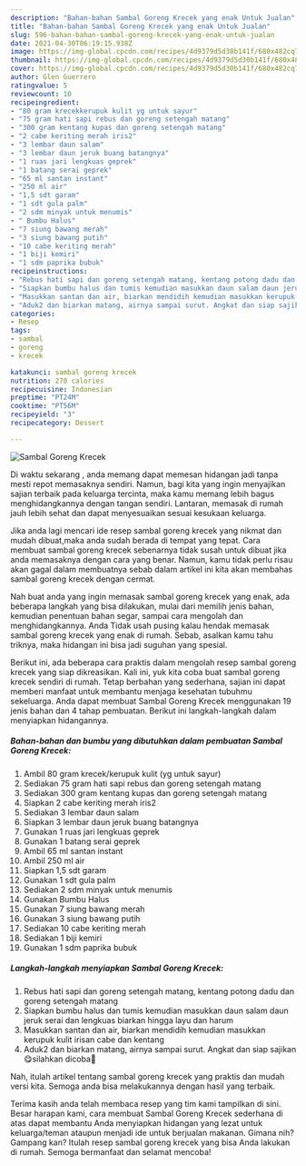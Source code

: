 ```yaml
---
description: "Bahan-bahan Sambal Goreng Krecek yang enak Untuk Jualan"
title: "Bahan-bahan Sambal Goreng Krecek yang enak Untuk Jualan"
slug: 596-bahan-bahan-sambal-goreng-krecek-yang-enak-untuk-jualan
date: 2021-04-30T06:19:15.938Z
image: https://img-global.cpcdn.com/recipes/4d9379d5d30b141f/680x482cq70/sambal-goreng-krecek-foto-resep-utama.jpg
thumbnail: https://img-global.cpcdn.com/recipes/4d9379d5d30b141f/680x482cq70/sambal-goreng-krecek-foto-resep-utama.jpg
cover: https://img-global.cpcdn.com/recipes/4d9379d5d30b141f/680x482cq70/sambal-goreng-krecek-foto-resep-utama.jpg
author: Glen Guerrero
ratingvalue: 5
reviewcount: 10
recipeingredient:
- "80 gram krecekkerupuk kulit yg untuk sayur"
- "75 gram hati sapi rebus dan goreng setengah matang"
- "300 gram kentang kupas dan goreng setengah matang"
- "2 cabe keriting merah iris2"
- "3 lembar daun salam"
- "3 lembar daun jeruk buang batangnya"
- "1 ruas jari lengkuas geprek"
- "1 batang serai geprek"
- "65 ml santan instant"
- "250 ml air"
- "1,5 sdt garam"
- "1 sdt gula palm"
- "2 sdm minyak untuk menumis"
- " Bumbu Halus"
- "7 siung bawang merah"
- "3 siung bawang putih"
- "10 cabe keriting merah"
- "1 biji kemiri"
- "1 sdm paprika bubuk"
recipeinstructions:
- "Rebus hati sapi dan goreng setengah matang, kentang potong dadu dan goreng setengah matang"
- "Siapkan bumbu halus dan tumis kemudian masukkan daun salam daun jeruk serai dan lengkuas biarkan hingga layu dan harum"
- "Masukkan santan dan air, biarkan mendidih kemudian masukkan kerupuk kulit irisan cabe dan kentang"
- "Aduk2 dan biarkan matang, airnya sampai surut. Angkat dan siap sajikan😋silahkan dicoba🙏"
categories:
- Resep
tags:
- sambal
- goreng
- krecek

katakunci: sambal goreng krecek 
nutrition: 270 calories
recipecuisine: Indonesian
preptime: "PT24M"
cooktime: "PT56M"
recipeyield: "3"
recipecategory: Dessert

---
```



![Sambal Goreng Krecek](https://img-global.cpcdn.com/recipes/4d9379d5d30b141f/680x482cq70/sambal-goreng-krecek-foto-resep-utama.jpg)

Di waktu  sekarang , anda memang dapat memesan hidangan jadi tanpa mesti repot memasaknya sendiri. Namun, bagi kita yang ingin menyajikan sajian terbaik pada keluarga tercinta, maka kamu memang lebih bagus menghidangkannya dengan tangan sendiri. Lantaran, memasak di rumah jauh lebih sehat dan dapat menyesuaikan sesuai kesukaan keluarga.

Jika anda lagi mencari ide resep sambal goreng krecek yang nikmat dan mudah dibuat,maka anda sudah berada di tempat yang tepat. Cara membuat sambal goreng krecek  sebenarnya tidak susah untuk dibuat jika anda memasaknya dengan cara yang benar. Namun, kamu tidak perlu risau akan gagal dalam membuatnya 
sebab dalam artikel ini kita akan membahas sambal goreng krecek dengan cermat.  



Nah buat anda yang ingin memasak sambal goreng krecek yang enak, ada beberapa langkah yang bisa dilakukan, mulai dari memilih jenis bahan, kemudian penentuan bahan segar, sampai cara mengolah dan menghidangkannya. Anda Tidak usah pusing kalau hendak memasak sambal goreng krecek yang enak di rumah. Sebab, asalkan kamu  tahu triknya, maka hidangan ini bisa jadi suguhan yang spesial.

Berikut ini, ada beberapa cara praktis  dalam mengolah resep sambal goreng krecek yang siap dikreasikan. Kali ini, yuk kita coba buat sambal goreng krecek sendiri di rumah. Tetap berbahan yang sederhana, sajian ini dapat memberi manfaat untuk membantu menjaga kesehatan tubuhmu sekeluarga. Anda dapat membuat Sambal Goreng Krecek menggunakan 19 jenis bahan dan 4 tahap pembuatan. Berikut ini langkah-langkah dalam menyiapkan hidangannya.

<!--inarticleads1-->

##### Bahan-bahan dan bumbu yang dibutuhkan dalam pembuatan Sambal Goreng Krecek:

1. Ambil 80 gram krecek/kerupuk kulit (yg untuk sayur)
1. Sediakan 75 gram hati sapi rebus dan goreng setengah matang
1. Sediakan 300 gram kentang kupas dan goreng setengah matang
1. Siapkan 2 cabe keriting merah iris2
1. Sediakan 3 lembar daun salam
1. Siapkan 3 lembar daun jeruk buang batangnya
1. Gunakan 1 ruas jari lengkuas geprek
1. Gunakan 1 batang serai geprek
1. Ambil 65 ml santan instant
1. Ambil 250 ml air
1. Siapkan 1,5 sdt garam
1. Gunakan 1 sdt gula palm
1. Sediakan 2 sdm minyak untuk menumis
1. Gunakan  Bumbu Halus
1. Gunakan 7 siung bawang merah
1. Gunakan 3 siung bawang putih
1. Sediakan 10 cabe keriting merah
1. Sediakan 1 biji kemiri
1. Gunakan 1 sdm paprika bubuk




<!--inarticleads2-->

##### Langkah-langkah menyiapkan Sambal Goreng Krecek:

1. Rebus hati sapi dan goreng setengah matang, kentang potong dadu dan goreng setengah matang
1. Siapkan bumbu halus dan tumis kemudian masukkan daun salam daun jeruk serai dan lengkuas biarkan hingga layu dan harum
1. Masukkan santan dan air, biarkan mendidih kemudian masukkan kerupuk kulit irisan cabe dan kentang
1. Aduk2 dan biarkan matang, airnya sampai surut. Angkat dan siap sajikan😋silahkan dicoba🙏




Nah, itulah artikel tentang  sambal goreng krecek  yang praktis dan mudah versi kita. Semoga anda bisa melakukannya dengan hasil yang terbaik. 

Terima kasih anda telah membaca resep yang tim kami tampilkan di sini. Besar harapan kami, cara membuat  Sambal Goreng Krecek sederhana di atas dapat membantu Anda menyiapkan hidangan yang lezat untuk keluarga/teman ataupun menjadi ide untuk berjualan makanan. Gimana nih? Gampang kan? Itulah resep sambal goreng krecek yang bisa Anda lakukan di rumah. Semoga bermanfaat dan selamat mencoba!

